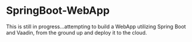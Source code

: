# SpringBoot-WebApp

This is still in progress...attempting to build a WebApp utilizing Spring Boot and Vaadin, from the ground up and deploy it to the cloud.
